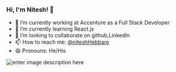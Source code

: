 ### Hi, I'm Nitesh! 👋

- 🔭 I’m currently working at Accenture as a Full Stack Developer
- 🌱 I’m currently learning React.js
- 👯 I’m looking to collaborate on github,LinkedIn
- 📫 How to reach me: [@niteshHebbare](https://www.linkedin.com/in/nitesh-hebbare/)
- 😄 Pronouns: He/His

![enter image description here](https://github-readme-stats.vercel.app/api?username=nitrohub&&show_icons=true&title_color=ffffff&icon_color=bb2acf&text_color=daf7dc&bg_color=151515)
